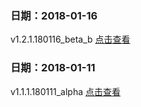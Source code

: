 

### 日期：2018-01-16
v1.2.1.180116_beta_b [点击查看](http://www.google.com)<br />

### 日期：2018-01-11
v1.1.1.180111_alpha [点击查看](http://www.google.com)<br />
